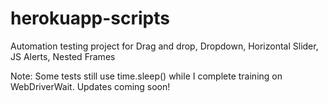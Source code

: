 # herokuapp-scripts
Automation testing project for 
Drag and drop, Dropdown, Horizontal Slider, JS Alerts, Nested Frames

Note: Some tests still use time.sleep() while I complete training on WebDriverWait. Updates coming soon!
